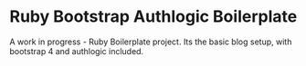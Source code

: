# Ruby Bootstrap Authlogic Boilerplate

A work in progress - Ruby Boilerplate project.
Its the basic blog setup, with bootstrap 4 and authlogic included.
